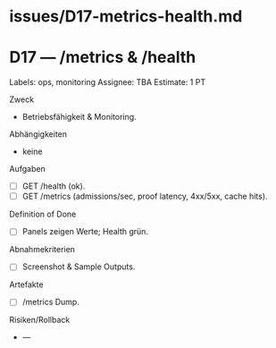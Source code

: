 # issues/D17-metrics-health.md
# D17 — /metrics & /health
Labels: ops, monitoring
Assignee: TBA
Estimate: 1 PT

Zweck
- Betriebsfähigkeit & Monitoring.

Abhängigkeiten
- keine

Aufgaben
- [ ] GET /health (ok).
- [ ] GET /metrics (admissions/sec, proof latency, 4xx/5xx, cache hits).

Definition of Done
- [ ] Panels zeigen Werte; Health grün.

Abnahmekriterien
- [ ] Screenshot & Sample Outputs.

Artefakte
- [ ] /metrics Dump.

Risiken/Rollback
- —
